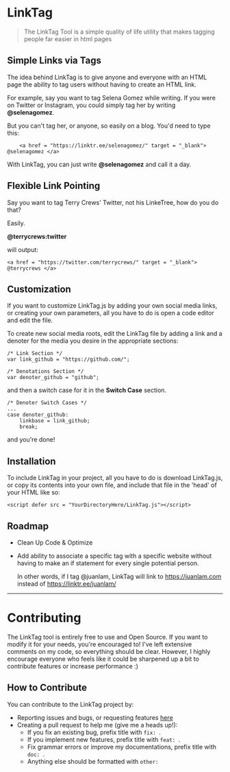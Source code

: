 # LinkTag
 > The LinkTag Tool is a simple quality of life utility that makes tagging people far easier in html pages
 
 ## Simple Links via Tags
 The idea behind LinkTag is to give anyone and everyone with an HTML page the ability to tag users without having to create an HTML link.
 
 For example, say you want to tag Selena Gomez while writing. If you were on Twitter or Instagram, you could simply tag her by writing __@selenagomez__.
 
 But you can't tag her, or anyone, so easily on a blog. You'd need to type this: 
 
		<a href = "https://linktr.ee/selenagomez/" target = "_blank"> @selenagomez </a>

With LinkTag, you can just write __@selenagomez__ and call it a day.

## Flexible Link Pointing
Say you want to tag Terry Crews' Twitter, not his LinkeTree, how do you do  that?

Easily.

__@terrycrews:twitter__

will output:

	<a href = "https://twitter.com/terrycrews/" target = "_blank"> @terrycrews </a>
	
	
## Customization
If you want to customize LinkTag.js by adding your own social media links, or creating your own parameters, all you have to do is open a code editor and edit the file. 

To create new social media roots, edit the LinkTag file by adding a link and a denoter for the media you desire in the appropriate sections:

	/* Link Section */
	var link_github = "https://github.com/";
	
	/* Denotations Section */
	var denoter_github = "github";
	
and then a switch case for it in the __Switch Case__ section.

	/* Denoter Switch Cases */
	...
	case denoter_github:
		linkbase = link_github;
		break;
		
and you're done!

## Installation

To include LinkTag in your project, all you have to do is download LinkTag.js, or copy its contents into your own file, and include that file in the 'head' of your HTML like so:

	<script defer src = "YourDirectoryHere/LinkTag.js"></script>

## Roadmap
- Clean Up Code & Optimize
- Add ability to associate a specific tag with a specific website without having to make an if statement for every single potential person.

	In other words, if I tag @juanlam, LinkTag will link to https://juanlam.com instead of https://linktr.ee/juanlam/
	
---
# Contributing
The LinkTag tool is entirely free to use and Open Source. If you want to modify it for your needs, you're encouraged to! I've left extensive comments on my code, so everything should be clear. However, I highly encourage everyone who feels like it could be sharpened up a bit to contribute features or increase performance :)

## How to Contribute
You can contribute to the LinkTag project by:
- Reporting issues and bugs, or requesting features [here](https://github.com/KingScroll/LinkTags/issues)
- Creating a pull request to help me (give me a heads up!):
    * If you fix an existing bug, prefix title with `fix: `.
    * If you implement new features, prefix title with `feat: `.
    * Fix grammar errors or improve my documentations, prefix title with `doc: `.
    * Anything else should be formatted with `other: ` 
	


 
 
